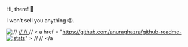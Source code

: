 Hi, there! 👋

I won't sell you anything 😉.

// <a href="https://github.com/anuraghazra/github-readme-stats" >
//   <img align="left" src = "https://github-readme-stats.vercel.app/api?username=keidarcy&count_private=true&show_icons=true" />
//     </a>
//     < a href = "https://github.com/anuraghazra/github-readme-stats" >
//       <img align="left" src = "https://github-readme-stats.vercel.app/api/top-langs/?username=keidarcy&hide=Jupyter Notebook" />
//         </a
